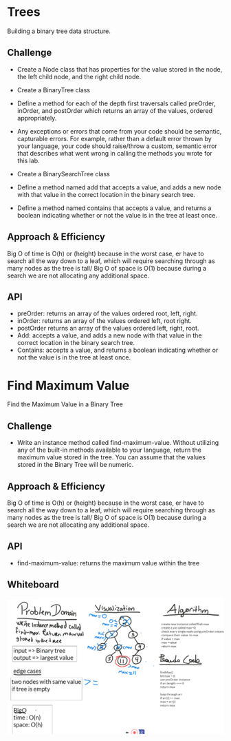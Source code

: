 # Trees
Building a binary tree data structure.

## Challenge
* Create a Node class that has properties for the value stored in the node, the left child node, and the right child node.
* Create a BinaryTree class
* Define a method for each of the depth first traversals called preOrder, inOrder, and postOrder which returns an array of the values, ordered appropriately.
* Any exceptions or errors that come from your code should be semantic, capturable errors. For example, rather than a default error thrown by your language, your code should raise/throw a custom, semantic error that describes what went wrong in calling the methods you wrote for this lab.

* Create a BinarySearchTree class
* Define a method named add that accepts a value, and adds a new node with that value in the correct location in the binary search tree.
* Define a method named contains that accepts a value, and returns a boolean indicating whether or not the value is in the tree at least once.

## Approach & Efficiency
Big O of  time is O(h) or (height) because in the worst case, er have to search all the way down to a leaf, which will require searching through as many nodes as the tree is tall/
Big O of space is O(1) because during a search we are not allocating any additional space.

## API
<!-- Description of each method publicly available in each of your trees -->
* preOrder: returns an array of the values ordered root, left, right.
* inOrder: returns an array of the values ordered left, root right.
* postOrder returns an array of the values ordered left, right, root.
* Add: accepts a value, and adds a new node with that value in the correct location in the binary search tree.
* Contains: accepts a value, and returns a boolean indicating whether or not the value is in the tree at least once.

# Find Maximum Value
Find the Maximum Value in a Binary Tree

## Challenge
* Write an instance method called find-maximum-value. Without utilizing any of the built-in methods available to your language, return the maximum value stored in the tree. You can assume that the values stored in the Binary Tree will be numeric.

## Approach & Efficiency
Big O of  time is O(h) or (height) because in the worst case, er have to search all the way down to a leaf, which will require searching through as many nodes as the tree is tall/
Big O of space is O(1) because during a search we are not allocating any additional space.

## API
<!-- Description of each method publicly available in each of your trees -->
* find-maximum-value: returns the maximum value within the tree

## Whiteboard

![Whiteboard](../../assets/maxvaluewb.png)